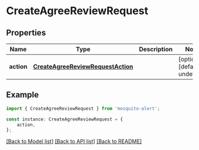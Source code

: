# CreateAgreeReviewRequest


## Properties

Name | Type | Description | Notes
------------ | ------------- | ------------- | -------------
**action** | [**CreateAgreeReviewRequestAction**](CreateAgreeReviewRequestAction.md) |  | [optional] [default to undefined]

## Example

```typescript
import { CreateAgreeReviewRequest } from 'mosquito-alert';

const instance: CreateAgreeReviewRequest = {
    action,
};
```

[[Back to Model list]](../README.md#documentation-for-models) [[Back to API list]](../README.md#documentation-for-api-endpoints) [[Back to README]](../README.md)
